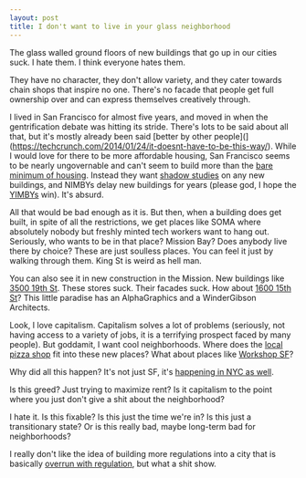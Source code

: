 ```yaml
---
layout: post
title: I don't want to live in your glass neighborhood
---
```


The glass walled ground floors of new buildings that go up in our cities suck. I hate them. I think everyone hates them.

They have no character, they don't allow variety, and they cater towards chain shops that inspire no one. There's no facade that people get full ownership over and can express themselves creatively through.

I lived in San Francisco for almost five years, and moved in when the gentrification debate was hitting its stride. There's lots to be said about all that, but it's mostly already been said [better by other people](](https://techcrunch.com/2014/01/24/it-doesnt-have-to-be-this-way/). While I would love for there to be more affordable housing, San Francisco seems to be nearly ungovernable and can't seem to build more than the [bare minimum of housing](https://www.seattletimes.com/business/real-estate/amid-building-boom-1-in-10-seattle-apartments-are-empty-and-rents-are-dropping/). Instead they want [shadow studies](https://missionlocal.org/2018/09/sf-missions-historic-laundromat-development-delayed-again-over-shadow-study/) on any new buildings, and NIMBYs delay new buildings for years (please god, I hope the [YIMBYs](http://www.slate.com/articles/business/metropolis/2017/06/yimbys_and_the_dsa_can_t_get_along_despite_their_common_enemy_high_rent.html) win). It's absurd. 

All that would be bad enough as it is. But then, when a building does get built, in spite of all the restrictions, we get places like SOMA where absolutely nobody but freshly minted tech workers want to hang out. Seriously, who wants to be in that place? Mission Bay? Does anybody live there by choice? These are just soulless places. You can feel it just by walking through them. King St is weird as hell man.

You can also see it in new construction in the Mission. New buildings like [3500 19th St](https://goo.gl/maps/MP9g83No7Wo). These stores suck. Their facades suck. How about [1600 15th St](https://goo.gl/maps/bbJ6ZRkFYDT2)? This little paradise has an AlphaGraphics and a WinderGibson Architects. 

Look, I love capitalism. Capitalism solves a lot of problems (seriously, not having access to a variety of jobs, it is a terrifying prospect faced by many people). But goddamit, I want cool neighborhoods. Where does the [local pizza shop](https://goo.gl/maps/13MJiWbKh1x) fit into these new places? What about places like [Workshop SF](http://www.workshopsf.org/)? 

Why did all this happen? It's not just SF, it's [happening in NYC as well](https://www.nytimes.com/interactive/2018/09/06/nyregion/nyc-storefront-vacancy.html).

Is this greed? Just trying to maximize rent? Is it capitalism to the point where you just don't give a shit about the neighborhood? 

I hate it. Is this fixable? Is this just the time we're in? Is this just a transitionary state? Or is this really bad, maybe long-term bad for neighborhoods?

I really don't like the idea of building more regulations into a city that is basically [overrun with regulation](https://sf.eater.com/2017/6/27/15733554/cost-open-restaurant-robin-adam-tortosa-san-francisco), but what a shit show.

